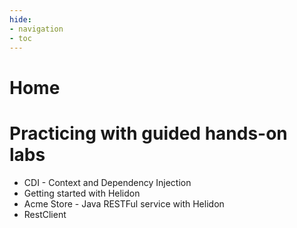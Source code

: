 ```yaml
---
hide:
- navigation
- toc
---
```


# Home




# Practicing with guided hands-on labs

- CDI - Context and Dependency Injection
- Getting started with Helidon
- Acme Store - Java RESTFul service with Helidon
- RestClient


